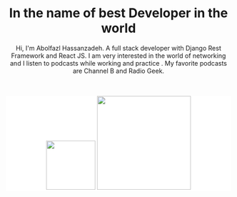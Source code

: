 <h1 align="center">In the name of best Developer in the world</h1>


<div align="center">
  <p>
    Hi, I'm Abolfazl Hassanzadeh. A full stack developer with Django Rest
    Framework and React JS. I am very interested in the world of networking and
    I listen to podcasts while working and practice . My favorite podcasts are
    Channel B and Radio Geek.
  </p>
</div>
<br/><br/>
<div align="center"  style="background-color: white;">
  <img src="https://upload.wikimedia.org/wikipedia/commons/a/a7/React-icon.svg" alt="" width="110px" min-width="100px" max-width="150px" />
  <img src="https://s27.picofile.com/file/8460974234/2041344.png" alt="" width="210px" min-width="200px" max-width="250" />
</div>
